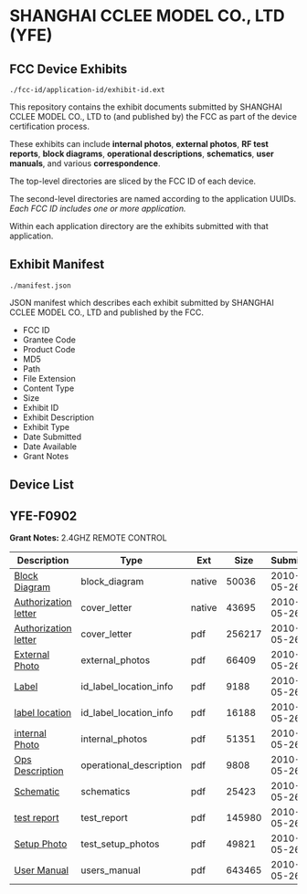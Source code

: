 # SHANGHAI CCLEE MODEL CO., LTD (YFE)
## FCC Device Exhibits

```
./fcc-id/application-id/exhibit-id.ext
```

This repository contains the exhibit documents submitted by SHANGHAI CCLEE MODEL CO., LTD to (and published by) the FCC as part of the device certification process.

These exhibits can include **internal photos**, **external photos**, **RF test reports**, **block diagrams**, **operational descriptions**, **schematics**, **user manuals**, and various **correspondence**.

The top-level directories are sliced by the FCC ID of each device.

The second-level directories are named according to the application UUIDs. *Each FCC ID includes one or more application.*

Within each application directory are the exhibits submitted with that application. 

## Exhibit Manifest

```
./manifest.json
```

JSON manifest which describes each exhibit submitted by SHANGHAI CCLEE MODEL CO., LTD and published by the FCC.

- FCC ID
- Grantee Code
- Product Code
- MD5
- Path
- File Extension
- Content Type
- Size
- Exhibit ID
- Exhibit Description
- Exhibit Type
- Date Submitted
- Date Available
- Grant Notes

## Device List
## YFE-F0902
**Grant Notes:** 2.4GHZ REMOTE CONTROL

| Description | Type | Ext | Size | Submitted | Available |
| ----------- | ---- | --- | ---- | --------- | --------- |
| [Block Diagram](YFE-F0902/5e28b856b9bcfd1933f1bcf9233c7e32/1286894.native) | block_diagram | native | 50036 | 2010-05-26 | 2010-05-26 |
| [Authorization letter](YFE-F0902/5e28b856b9bcfd1933f1bcf9233c7e32/1286892.native) | cover_letter | native | 43695 | 2010-05-26 | 2010-05-26 |
| [Authorization letter](YFE-F0902/5e28b856b9bcfd1933f1bcf9233c7e32/1286893.pdf) | cover_letter | pdf | 256217 | 2010-05-26 | 2010-05-26 |
| [External Photo](YFE-F0902/5e28b856b9bcfd1933f1bcf9233c7e32/1286897.pdf) | external_photos | pdf | 66409 | 2010-05-26 | 2010-05-26 |
| [Label](YFE-F0902/5e28b856b9bcfd1933f1bcf9233c7e32/1286898.pdf) | id_label_location_info | pdf | 9188 | 2010-05-26 | 2010-05-26 |
| [label location](YFE-F0902/5e28b856b9bcfd1933f1bcf9233c7e32/1286899.pdf) | id_label_location_info | pdf | 16188 | 2010-05-26 | 2010-05-26 |
| [internal Photo](YFE-F0902/5e28b856b9bcfd1933f1bcf9233c7e32/1286900.pdf) | internal_photos | pdf | 51351 | 2010-05-26 | 2010-05-26 |
| [Ops Description](YFE-F0902/5e28b856b9bcfd1933f1bcf9233c7e32/1286895.pdf) | operational_description | pdf | 9808 | 2010-05-26 | 2010-05-26 |
| [Schematic](YFE-F0902/5e28b856b9bcfd1933f1bcf9233c7e32/1286896.pdf) | schematics | pdf | 25423 | 2010-05-26 | 2010-05-26 |
| [test report](YFE-F0902/5e28b856b9bcfd1933f1bcf9233c7e32/1286901.pdf) | test_report | pdf | 145980 | 2010-05-26 | 2010-05-26 |
| [Setup Photo](YFE-F0902/5e28b856b9bcfd1933f1bcf9233c7e32/1286902.pdf) | test_setup_photos | pdf | 49821 | 2010-05-26 | 2010-05-26 |
| [User Manual](YFE-F0902/5e28b856b9bcfd1933f1bcf9233c7e32/1286903.pdf) | users_manual | pdf | 643465 | 2010-05-26 | 2010-05-26 |
